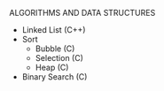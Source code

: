 ALGORITHMS AND DATA STRUCTURES

* Linked List (C++)
* Sort 
  * Bubble (C)
  * Selection (C)
  * Heap (C)
* Binary Search (C)
